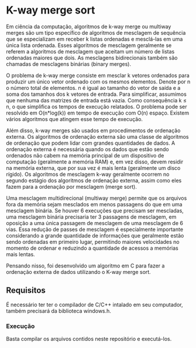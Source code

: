 # K-way merge sort
Em ciência da computação, algoritmos de k-way merge ou multiway merges são um tipo específico de algoritmos de mesclagem de sequência que se especializam em receber k listas ordenadas e mesclá-las em uma única lista ordenada. Esses algoritmos de mesclagem geralmente se referem a algoritmos de mesclagem que aceitam um número de listas ordenadas maiores que dois. As mesclagens bidirecionais também são chamadas de mesclagens binárias (binary merges).

O problema de k-way merge consiste em mesclar k vetores ordenados para produzir um único vetor ordenado com os mesmos elementos. Denote por n o número total de elementos. n é igual ao tamanho do vetor de saída e a soma dos tamanhos dos k vetores de entrada. Para simplificar, assumimos que nenhuma das matrizes de entrada está vazia. Como consequência k ≤ n, o que simplifica os tempos de execução relatados. O problema pode ser resolvido em O(n*log(k)) em tempo de execução com O(n) espaço. Existem vários algoritmos que atingem esse tempo de execução.

Além disso, k-way merges são usados em procedimentos de ordenação externa. Os algoritmos de ordenação externa são uma classe de algoritmos de ordenação que podem lidar com grandes quantidades de dados. A ordenação externa é necessária quando os dados que estão sendo ordenados não cabem na memória principal de um dispositivo de computação (geralmente a memória RAM) e, em vez disso, devem residir na memória externa, que por sua vez é mais lenta (geralmente um disco rígido). Os algoritmos de mesclagem k-way geralmente ocorrem no segundo estágio dos algoritmos de ordenação externa, assim como eles fazem para a ordenação por mesclagem (merge sort).

Uma mesclagem multidirecional (multiway merge) permite que os arquivos fora da memória sejam mesclados em menos passagens do que em uma mesclagem binária. Se houver 6 execuções que precisam ser mescladas, uma mesclagem binária precisaria ter 3 passagens de mesclagem, em oposição a uma única passagem de mesclagem de uma mesclagem de 6 vias. Essa redução de passes de mesclagem é especialmente importante considerando a grande quantidade de informações que geralmente estão sendo ordenadas em primeiro lugar, permitindo maiores velocidades no momento de ordenar e reduzindo a quantidade de acessos a memórias mais lentas.

Pensando nisso, foi desenvolvido um algoritmo em C para fazer a ordenação externa de dados utilizando o K-way merge sort.

## Requisitos
É necessário ter ter o compilador de C/C++ intalado em seu computador, também precisará da biblioteca windows.h.

### Execução
Basta compilar os arquivos contidos neste repositório e executá-los.
